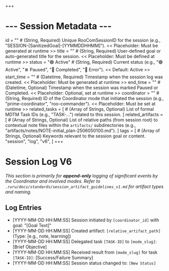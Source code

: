 +++
# --- Session Metadata ---
id = "" # (String, Required) Unique RooComSessionID for the session (e.g., "SESSION-[SanitizedGoal]-[YYMMDDHHMM]"). << Placeholder: Must be generated at runtime >>
title = "" # (String, Required) User-defined goal or auto-generated title for the session. << Placeholder: Must be defined at runtime >>
status = "🟢 Active" # (String, Required) Current status (e.g., "🟢 Active", "⏸️ Paused", "🏁 Completed", "🔴 Error"). << Default: Active >>
start_time = "" # (Datetime, Required) Timestamp when the session log was created. << Placeholder: Must be generated at runtime >>
end_time = "" # (Datetime, Optional) Timestamp when the session was marked Paused or Completed. << Placeholder: Optional, set at runtime >>
coordinator = "" # (String, Required) ID of the Coordinator mode that initiated the session (e.g., "prime-coordinator", "roo-commander"). << Placeholder: Must be set at runtime >>
related_tasks = [
    # (Array of Strings, Optional) List of formal MDTM Task IDs (e.g., "TASK-...") related to this session.
]
related_artifacts = [
    # (Array of Strings, Optional) List of relative paths (from session root) to contextual note files within the `artifacts/` subdirectories (e.g., "artifacts/notes/NOTE-initial_plan-2506050100.md").
]
tags = [
    # (Array of Strings, Optional) Keywords relevant to the session goal or content.
    "session", "log", "v6",
]
+++

# Session Log V6

*This section is primarily for **append-only** logging of significant events by the Coordinator and involved modes.*
*Refer to `.ruru/docs/standards/session_artifact_guidelines_v1.md` for artifact types and naming.*

## Log Entries

- [YYYY-MM-DD HH:MM:SS] Session initiated by `[coordinator_id]` with goal: "[Goal Text]"
- [YYYY-MM-DD HH:MM:SS] Created artifact: `[relative_artifact_path]` (Type: [e.g., note, learning])
- [YYYY-MM-DD HH:MM:SS] Delegated task `[TASK-ID]` to `[mode_slug]`: [Brief Objective]
- [YYYY-MM-DD HH:MM:SS] Received result from `[mode_slug]` for task `[TASK-ID]`: [Success/Failure Summary]
- [YYYY-MM-DD HH:MM:SS] Session status changed to: `[New Status]`
